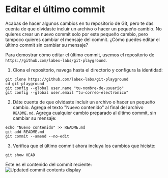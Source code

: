 # Editar el último commit

Acabas de hacer algunos cambios en tu repositorio de Git, pero te das cuenta de que olvidaste incluir un archivo o hacer un pequeño cambio. No quieres crear un nuevo commit solo por este pequeño cambio, pero tampoco quieres cambiar el mensaje del commit. ¿Cómo puedes editar el último commit sin cambiar su mensaje?

Para demostrar cómo editar el último commit, usemos el repositorio de `https://github.com/labex-labs/git-playground`.

1. Clona el repositorio, navega hasta el directorio y configura la identidad:

```shell
git clone https://github.com/labex-labs/git-playground
cd git-playground
git config --global user.name "tu-nombre-de-usuario"
git config --global user.email "tu-correo-electrónico"
```

2. Dáte cuenta de que olvidaste incluir un archivo o hacer un pequeño cambio. Agrega el texto "Nuevo contenido" al final del archivo `README.md`. Agrega cualquier cambio preparado al último commit, sin cambiar su mensaje:

```shell
echo "Nuevo contenido" >> README.md
git add README.md
git commit --amend --no-edit
```

3. Verifica que el último commit ahora incluya los cambios que hiciste:

```shell
git show HEAD
```

Este es el contenido del commit reciente:
![Updated commit contents display](../assets/challenge-update-commit-contents.png)
